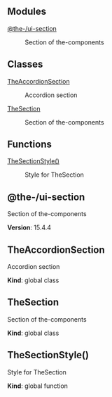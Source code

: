 <!--- Code generated by @the-/script-doc. DO NOT EDIT. -->

## Modules

<dl>
<dt><a href="#module_@the-/ui-section">@the-/ui-section</a></dt>
<dd><p>Section of the-components</p>
</dd>
</dl>

## Classes

<dl>
<dt><a href="#TheAccordionSection">TheAccordionSection</a></dt>
<dd><p>Accordion section</p>
</dd>
<dt><a href="#TheSection">TheSection</a></dt>
<dd><p>Section of the-components</p>
</dd>
</dl>

## Functions

<dl>
<dt><a href="#TheSectionStyle">TheSectionStyle()</a></dt>
<dd><p>Style for TheSection</p>
</dd>
</dl>

<a name="module_@the-/ui-section"></a>

## @the-/ui-section
Section of the-components

**Version**: 15.4.4  
<a name="TheAccordionSection"></a>

## TheAccordionSection
Accordion section

**Kind**: global class  
<a name="TheSection"></a>

## TheSection
Section of the-components

**Kind**: global class  
<a name="TheSectionStyle"></a>

## TheSectionStyle()
Style for TheSection

**Kind**: global function
